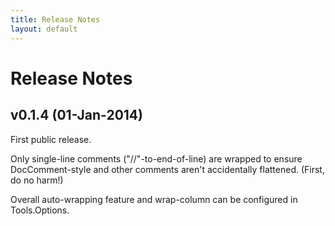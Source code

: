 ```yaml
---
title: Release Notes
layout: default
---
```


# Release Notes

## v0.1.4 (01-Jan-2014)

First public release.

Only single-line comments ("//"-to-end-of-line) are wrapped to ensure DocComment-style
and other comments aren't accidentally flattened.  (First, do no harm!)

Overall auto-wrapping feature and wrap-column can be configured in Tools.Options.
